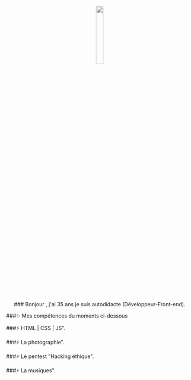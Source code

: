 <p align="center">
<img align="center" width="20%" src="https://user-images.githubusercontent.com/69685245/136256837-6d4778db-1a96-4208-8ba8-f447943db56a.png" />
</p>

<p align="center">
###  Bonjour , j'ai 35 ans je suis autodidacte (Développeur-Front-end).
</p>


###✨  Mes compétences du moments ci-dessous
       

###⚡ HTML | CSS | JS". 

###⚡ La photographie". 

###⚡ Le pentest "Hacking éthique". 

###⚡ La musiques". 

<!--

-->

